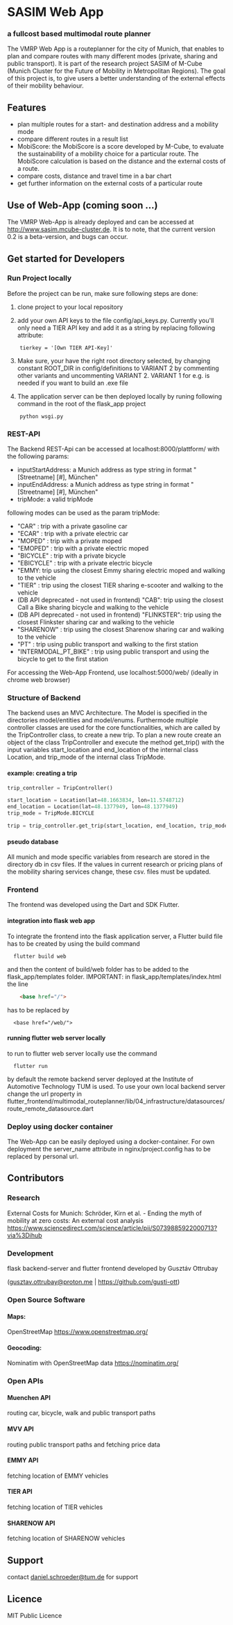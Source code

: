 # SASIM Web App

### a fullcost based multimodal route planner

The VMRP Web App is a routeplanner for the city of Munich, that enables to plan and compare routes with many different
modes (private, sharing and public transport). It is part of the research project SASIM of M-Cube (Munich Cluster for
the Future of Mobility in Metropolitan Regions). The goal of this project is, to give users a better understanding of
the external effects of their mobility behaviour.

## Features

- plan multiple routes for a start- and destination address and a mobility mode
- compare different routes in a result list
- MobiScore: the MobiScore is a score developed by M-Cube, to evaluate the sustainability of a mobility choice for a
  particular route. The MobiScore calculation is based on the distance and the external costs of a route.
- compare costs, distance and travel time in a bar chart
- get further information on the external costs of a particular route

## Use of Web-App (coming soon ...)

The VMRP Web-App is already deployed and can be accessed at http://www.sasim.mcube-cluster.de. It is to note, that the
current version 0.2 is a beta-version, and bugs can occur.

## Get started for Developers

### Run Project locally

Before the project can be run, make sure following steps are done:

1. clone project to your local repository

2. add your own API keys to the file config/api_keys.py. Currently you'll only need a TIER API key and add it as a
   string by replacing following attribute:

```
    tierkey = '[Own TIER API-Key]'
```

3. Make sure, your have the right root directory selected, by changing constant ROOT_DIR in config/definitions to
   VARIANT 2 by commenting other variants and uncommenting VARIANT 2. VARIANT 1 for e.g. is needed if you want to build
   an .exe
   file

4. The application server can be then deployed locally by runing following command in the root of the flask_app project

``` console
    python wsgi.py 
```

### REST-API

The Backend REST-Api can be accessed at localhost:8000/plattform/ with the following params:

- inputStartAddress:
  a Munich address as type string in format "[Streetname] [#], München"
- inputEndAddress:
  a Munich address as type string in format "[Streetname] [#], München"
- tripMode: a valid tripMode

following modes can be used as the param tripMode:

- "CAR" : trip with a private gasoline car
- "ECAR" : trip with a private electric car
- "MOPED" : trip with a private moped
- "EMOPED" : trip with a private electric moped
- "BICYCLE" : trip with a private bicycle
- "EBICYCLE" : trip with a private electric bicycle
- "EMMY: trip using the closest Emmy sharing electric moped and walking to the vehicle
- "TIER" : trip using the closest TIER sharing e-scooter and walking to the vehicle
- (DB API deprecated - not used in frontend) "CAB": trip using the closest Call a Bike sharing bicycle and walking to
  the vehicle
- (DB API deprecated - not used in frontend) "FLINKSTER": trip using the closest Flinkster sharing car and walking to
  the vehicle
- "SHARENOW" : trip using the closest Sharenow sharing car and walking to the vehicle
- "PT" : trip using public transport and walking to the first station
- "INTERMODAL_PT_BIKE" : trip using public transport and using the bicycle to get to the first station

For accessing the Web-App Frontend, use localhost:5000/web/ (ideally in chrome web browser)

### Structure of Backend

The backend uses an MVC Architecture. The Model is specified in the directories model/entities and model/enums.
Furthermode multiple controller classes are used for the core functionalities, which are called by the TripController
class, to create a new trip. To plan a new route create an object of the class TripController and execute the method
get_trip() with the input variables start_location and end_location of the internal class Location, and trip_mode of the
internal class TripMode.

#### example: creating a trip

```python
trip_controller = TripController()

start_location = Location(lat=48.1663834, lon=11.5748712)
end_location = Location(lat=48.1377949, lon=48.1377949)
trip_mode = TripMode.BICYCLE

trip = trip_controller.get_trip(start_location, end_location, trip_mode)
```

#### pseudo database

All munich and mode specific variables from research are stored in the directory db in csv files. If the values in
current research or pricing plans of the mobility sharing services change, these csv. files must be updated.

### Frontend

The frontend was developed using the Dart and SDK Flutter.

#### integration into flask web app

To integrate the frontend into the flask application server, a Flutter build file has to be created by using the build
command

```console
  flutter build web
```

and then the content of build/web folder has to be added to the flask_app/templates folder. IMPORTANT: in
flask_app/templates/index.html the line

```html
    <base href="/">
```

has to be replaced by

```
  <base href="/web/">
```

#### running flutter web server locally

to run to flutter web server locally use the command

```console
  flutter run
```

by default the remote backend server deployed at the Institute of Automotive Technology TUM is used. To use your own
local backend server change the url property in
flutter_frontend/multimodal_routeplanner/lib/04_infrastructure/datasources/route_remote_datasource.dart

### Deploy using docker container

The Web-App can be easily deployed using a docker-container. For own deployment the server_name attribute in
nginx/project.config has to be replaced by personal url.

## Contributors

### Research

External Costs for Munich:
Schröder, Kirn et al. - Ending the myth of mobility at zero costs: An external cost analysis
https://www.sciencedirect.com/science/article/pii/S0739885922000713?via%3Dihub

### Development

flask backend-server and flutter frontend developed by Gusztáv Ottrubay

(gusztav.ottrubay@proton.me | https://github.com/gusti-ott)

### Open Source Software

#### Maps:

OpenStreetMap
https://www.openstreetmap.org/

#### Geocoding:

Nominatim with OpenStreetMap data
https://nominatim.org/

### Open APIs

#### Muenchen API

routing car, bicycle, walk and public transport paths

#### MVV API

routing public transport paths and fetching price data

#### EMMY API

fetching location of EMMY vehicles

#### TIER API

fetching location of TIER vehicles

#### SHARENOW API

fetching location of SHARENOW vehicles

## Support

contact daniel.schroeder@tum.de for support

## Licence

MIT Public Licence
